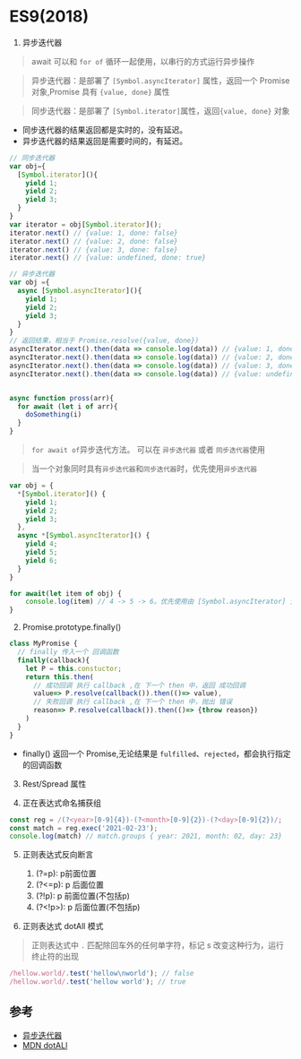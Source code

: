 # ES9(2018)

1. 异步迭代器

> await 可以和 `for of` 循环一起使用，以串行的方式运行异步操作

> 异步迭代器：是部署了 `[Symbol.asyncIterator]` 属性，返回一个 Promise 对象,Promise 具有 `{value, done}` 属性

> 同步迭代器：是部署了 `[Symbol.iterator]`属性，返回`{value, done}` 对象

* 同步迭代器的结果返回都是实时的，没有延迟。
* 异步迭代器的结果返回是需要时间的，有延迟。
```js
// 同步迭代器
var obj={
  [Symbol.iterator](){
    yield 1;
    yield 2;
    yield 3;
  }
}
var iterator = obj[Symbol.iterator]();
iterator.next() // {value: 1, done: false}
iterator.next() // {value: 2, done: false}
iterator.next() // {value: 3, done: false}
iterator.next() // {value: undefined, done: true}

// 异步迭代器
var obj ={
  async [Symbol.asyncIterator](){
    yield 1;
    yield 2;
    yield 3;
  }
}
// 返回结果，相当于 Promise.resolve({value, done})
asyncIterator.next().then(data => console.log(data)) // {value: 1, done: false}
asyncIterator.next().then(data => console.log(data)) // {value: 2, done: false}
asyncIterator.next().then(data => console.log(data)) // {value: 3, done: false}
asyncIterator.next().then(data => console.log(data)) // {value: undefined, done: true}


async function pross(arr){
  for await (let i of arr){
    doSomething(i)
  }
}
```

> `for await of`异步迭代方法。 可以在 `异步迭代器` 或者 `同步迭代器`使用

> 当一个对象同时具有`异步迭代器`和`同步迭代器`时，优先使用`异步迭代器`

```js
var obj = {
  *[Symbol.iterator]() {
    yield 1;
    yield 2;
    yield 3;
  },
  async *[Symbol.asyncIterator]() {
    yield 4;
    yield 5;
    yield 6;
  }
}

for await(let item of obj) {
	console.log(item) // 4 -> 5 -> 6。优先使用由 [Symbol.asyncIterator] 生成的异步迭代器
}
```

2. Promise.prototype.finally()

```js
class MyPromise {
  // finally 传入一个 回调函数
  finally(callback){
    let P = this.constuctor;
    return this.then(
      // 成功回调 执行 callback ,在 下一个 then 中，返回 成功回调
      value=> P.resolve(callback()).then(()=> value), 
      // 失败回调 执行 callback ,在 下一个 then 中，抛出 错误
      reason=> P.resolve(callback()).then(()=> {throw reason})
    )
  }
}
```

* finally() 返回一个 Promise,无论结果是 `fulfilled`、`rejected`，都会执行指定的回调函数

3. Rest/Spread 属性

4. 正在表达式命名捕获组

```js
const reg = /(?<year>[0-9]{4})-(?<month>[0-9]{2})-(?<day>[0-9]{2})/;
const match = reg.exec('2021-02-23');
console.log(match) // match.groups { year: 2021, month: 02, day: 23}
```

5. 正则表达式反向断言

   1. (?=p): p前面位置
   2. (?<=p): p 后面位置
   3. (?!p): p 前面位置(不包括p)
   4. (?<!p>): p 后面位置(不包括p)

6. 正则表达式 dotAll 模式

> 正则表达式中 `.` 匹配除回车外的任何单字符，标记 s 改变这种行为，运行终止符的出现

```js
/hellow.world/.test('hellow\nworld'); // false
/hellow.world/.test('hellow world'); // true
```

## 参考

* [异步迭代器](https://juejin.cn/post/6844904051390283790)
* [MDN dotALl](https://developer.mozilla.org/zh-CN/docs/Web/JavaScript/Reference/Global_Objects/RegExp/dotAll)
